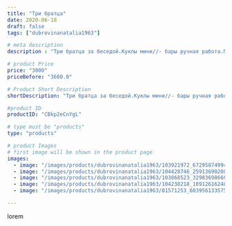 ```yaml
---
title: "Три братца"
date: 2020-06-18
draft: false
tags: ["dubrovinanatalia1963"]

# meta description
description : "Три братца за беседой.Куклы мини//- бары ручная работа.Мини //- бар для водочной,винной,коньячной бутылки.Высота  в сидячем положении 54 см,высота кукол 64//-65"

# product Price
price: "3000"
priceBefore: "3600.0"

# Product Short Description
shortDescription: "Три братца за беседой.Куклы мини//- бары ручная работа.Мини //- бар для водочной,винной,коньячной бутылки.Высота  в сидячем положении 54 см,высота кукол 64//-65 см.По вопросам приобретения обращаться в директ или в ватцап +79614564171."

#product ID
productID: "CBkp2eCnYgL"

# type must be "products"
type: "products"

# product Images
# first image will be shown in the product page
images:
  - image: "/images/products/dubrovinanatalia1963/103921972_672958749948265_6926863655574375463_n.jpg"
  - image: "/images/products/dubrovinanatalia1963/104428746_259136902083778_1306162408012614153_n.jpg"
  - image: "/images/products/dubrovinanatalia1963/103868523_3298369866893740_5471365466066929637_n.jpg"
  - image: "/images/products/dubrovinanatalia1963/104238218_189126162481384_8935415653800773197_n.jpg"
  - image: "/images/products/dubrovinanatalia1963/81571253_603956133575699_8560159256297185355_n.jpg"

---
```

lorem
